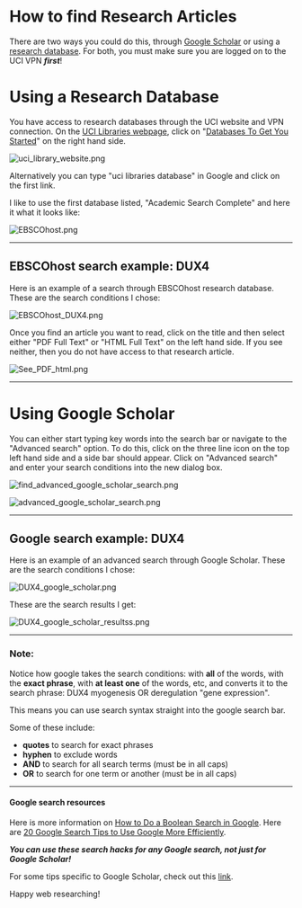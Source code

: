 # **How to find Research Articles**

There are two ways you could do this, through [Google Scholar](https://scholar.google.com) or using a [research database](https://guides.lib.uci.edu/databases). For both, you must make sure you are logged on to the UCI VPN ***first***!

# Using a Research Database
You have access to research databases through the UCI website and VPN connection. On the [UCI Libraries webpage](https://www.lib.uci.edu), click on "[Databases To Get You Started](https://guides.lib.uci.edu/databases)" on the right hand side. 

![uci_library_website.png](https://github.com/fairliereese/UCI_COSMOS/blob/bb626c056bfa3dbe0178f116def35eadeb69ab7d/uci_library_website.png)

Alternatively you can type "uci libraries database" in Google and click on the first link.

I like to use the first database listed, "Academic Search Complete" and here it what it looks like:

![EBSCOhost.png](https://github.com/fairliereese/UCI_COSMOS/blob/bb626c056bfa3dbe0178f116def35eadeb69ab7d/EBSCOhost.png)

---

## EBSCOhost search example: DUX4

Here is an example of a search through EBSCOhost research database. These are the search conditions I chose:

![EBSCOhost_DUX4.png](https://github.com/fairliereese/UCI_COSMOS/blob/bb626c056bfa3dbe0178f116def35eadeb69ab7d/EBSCOhost_DUX4.png)

Once you find an article you want to read, click on the title and then select either "PDF Full Text" or "HTML Full Text" on the left hand side. If you see neither, then you do not have access to that research article. 

![See_PDF_html.png](https://github.com/fairliereese/UCI_COSMOS/blob/bb626c056bfa3dbe0178f116def35eadeb69ab7d/See_PDF_html.png)

---

# Using Google Scholar
You can either start typing key words into the search bar or navigate to the "Advanced search" option. To do this, click on the three line icon on the top left hand side and a side bar should appear. Click on "Advanced search" and enter your search conditions into the new dialog box. 

![find_advanced_google_scholar_search.png](https://github.com/fairliereese/UCI_COSMOS/blob/bb626c056bfa3dbe0178f116def35eadeb69ab7d/find_advanced_google_scholar_search.png)

![advanced_google_scholar_search.png](https://github.com/fairliereese/UCI_COSMOS/blob/bb626c056bfa3dbe0178f116def35eadeb69ab7d/advanced_google_scholar_search.png)

---

## Google search example: DUX4

Here is an example of an advanced search through Google Scholar. These are the search conditions I chose:

![DUX4_google_scholar.png](https://github.com/fairliereese/UCI_COSMOS/blob/bb626c056bfa3dbe0178f116def35eadeb69ab7d/DUX4_google_scholar.png)

These are the search results I get:

![DUX4_google_scholar_resultss.png](https://github.com/fairliereese/UCI_COSMOS/blob/bb626c056bfa3dbe0178f116def35eadeb69ab7d/DUX4_google_scholar_resultss.png)

---

### Note:

Notice how google takes the search conditions: with **all** of the words, with the **exact phrase**, with **at least one** of the words, etc, and converts it to the search phrase: DUX4 myogenesis OR deregulation "gene expression".

This means you can use search syntax straight into the google search bar. 

Some of these include:
- **quotes** to search for exact phrases
- **hyphen** to exclude words
- **AND** to search for all search terms (must be in all caps)
- **OR** to search for one term or another (must be in all caps)

---

#### Google search resources

Here is more information on [How to Do a Boolean Search in Google](https://www.lifewire.com/boolean-search-terms-google-1616810).
Here are [20 Google Search Tips to Use Google More Efficiently](https://www.lifehack.org/articles/technology/20-tips-use-google-search-efficiently.html).

***You can use these search hacks for any Google search, not just for Google Scholar!*** 

For some tips specific to Google Scholar, check out this [link](https://scholar.google.com/intl/en/scholar/help.html#overview).

Happy web researching! 
